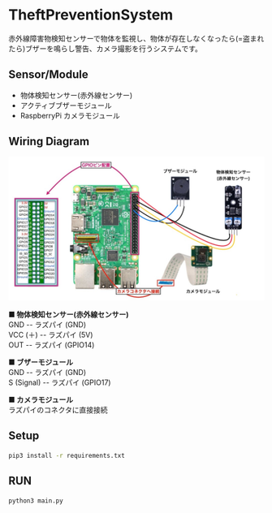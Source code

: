 # TheftPreventionSystem

赤外線障害物検知センサーで物体を監視し、物体が存在しなくなったら(=盗まれたら)ブザーを鳴らし警告、カメラ撮影を行うシステムです。

## Sensor/Module

- 物体検知センサー(赤外線センサー)
- アクティブブザーモジュール
- RaspberryPi カメラモジュール

## Wiring Diagram

![TheftPreventionSystem](WiringDiagram/TheftPreventionSystem.jpeg)

**■ 物体検知センサー(赤外線センサー)**  
GND -- ラズパイ (GND)  
VCC (＋) -- ラズパイ (5V)  
OUT -- ラズパイ (GPIO14)

**■ ブザーモジュール**  
GND -- ラズパイ (GND)  
S (Signal) -- ラズパイ (GPIO17)

**■ カメラモジュール**  
ラズパイのコネクタに直接接続

## Setup

```bash
pip3 install -r requirements.txt
```

## RUN

```bash
python3 main.py
```
